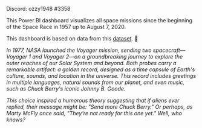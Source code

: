 Discord: ozzy1948 #3358

This Power BI dashboard visualizes all space missions since the beginning of the Space Race in 1957 up to August 7, 2020.

This dashboard is based on data from this [dataset](https://www.kaggle.com/datasets/agirlcoding/all-space-missions-from-1957). 🚀

_In 1977, NASA launched the Voyager mission, sending two spacecraft—Voyager 1 and Voyager 2—on a groundbreaking journey to explore the outer reaches of our Solar System and beyond. Both probes carry a remarkable artifact: a golden record, designed as a time capsule of Earth's culture, sounds, and location in the universe. This record includes greetings in multiple languages, natural sounds from our planet, and even music, such as Chuck Berry's iconic Johnny B. Goode._

_This choice inspired a humorous theory suggesting that if aliens ever replied, their message might be: "Send more Chuck Berry." Or perhaps, as Marty McFly once said, "They’re not ready for this one yet." Well, who knows?_




